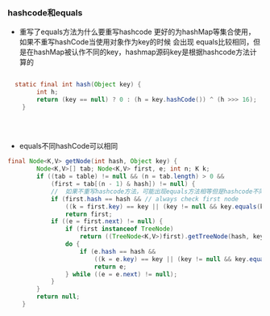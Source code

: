 ### hashcode和equals
- 重写了equals方法为什么要重写hashcode
  更好的为hashMap等集合使用，如果不重写hashCode当使用对象作为key的时候
会出现 equals比较相同，但是在hashMap被认作不同的key，hashmap源码key是根据hashcode方法计算的
```java

  static final int hash(Object key) {
        int h;
        return (key == null) ? 0 : (h = key.hashCode()) ^ (h >>> 16);
    }
	
	
	
```
- equals不同hashCode可以相同
```java
final Node<K,V> getNode(int hash, Object key) {
        Node<K,V>[] tab; Node<K,V> first, e; int n; K k;
        if ((tab = table) != null && (n = tab.length) > 0 &&
            (first = tab[(n - 1) & hash]) != null) {
			//  如果不重写hashcode方法，可能出现equals方法相等但是hashcode不同，可能导致悖论，明明相同的对象却查不出来。
            if (first.hash == hash && // always check first node
                ((k = first.key) == key || (key != null && key.equals(k))))
                return first;
            if ((e = first.next) != null) {
                if (first instanceof TreeNode)
                    return ((TreeNode<K,V>)first).getTreeNode(hash, key);
                do {
                    if (e.hash == hash &&
                        ((k = e.key) == key || (key != null && key.equals(k))))
                        return e;
                } while ((e = e.next) != null);
            }
        }
        return null;
    }
```
